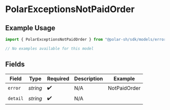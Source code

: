# PolarExceptionsNotPaidOrder

## Example Usage

```typescript
import { PolarExceptionsNotPaidOrder } from "@polar-sh/sdk/models/errors/polarexceptionsnotpaidorder.js";

// No examples available for this model
```

## Fields

| Field              | Type               | Required           | Description        | Example            |
| ------------------ | ------------------ | ------------------ | ------------------ | ------------------ |
| `error`            | *string*           | :heavy_check_mark: | N/A                | NotPaidOrder       |
| `detail`           | *string*           | :heavy_check_mark: | N/A                |                    |